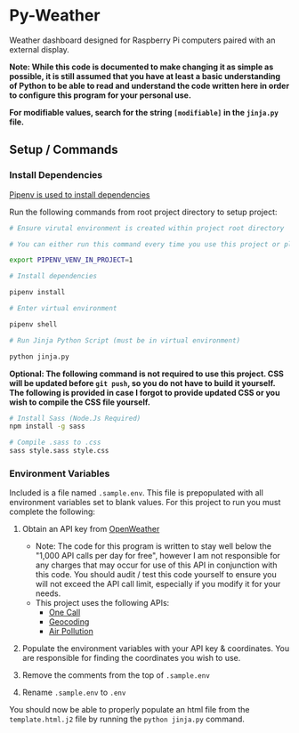 # Py-Weather

Weather dashboard designed for Raspberry Pi computers paired with an external display.

**Note: While this code is documented to make changing it as simple as possible, it is still assumed that you have at least a basic understanding of Python to be able to read and understand the code written here in order to configure this program for your personal use.**

**For modifiable values, search for the string `[modifiable]` in the `jinja.py` file.**

## Setup / Commands

### Install Dependencies

[Pipenv is used to install dependencies](https://packaging.python.org/en/latest/tutorials/managing-dependencies/)

Run the following commands from root project directory to setup project:

```bash
# Ensure virutal environment is created within project root directory

# You can either run this command every time you use this project or place it in your `.bashrc` / `.zshenv`

export PIPENV_VENV_IN_PROJECT=1
```

```bash
# Install dependencies

pipenv install
```

```bash
# Enter virtual environment

pipenv shell
```

```bash
# Run Jinja Python Script (must be in virtual environment)

python jinja.py
```

**Optional: The following command is not required to use this project. CSS will be updated before `git push`, so you do not have to build it yourself. The following is provided in case I forgot to provide updated CSS or you wish to compile the CSS file yourself.**

```bash
# Install Sass (Node.Js Required)
npm install -g sass

# Compile .sass to .css
sass style.sass style.css
```

### Environment Variables

Included is a file named `.sample.env`. This file is prepopulated with all environment variables set to blank values. For this project to run you must complete the following:

1. Obtain an API key from [OpenWeather](https://openweathermap.org/api)
   - Note: The code for this program is written to stay well below the "1,000 API calls per day for free", however I am not responsible for any charges that may occur for use of this API in conjunction with this code. You should audit / test this code yourself to ensure you will not exceed the API call limit, especially if you modify it for your needs.
   - This project uses the following APIs:
     - [One Call](https://openweathermap.org/api/one-call-3)
     - [Geocoding](https://openweathermap.org/api/geocoding-api)
     - [Air Pollution](https://openweathermap.org/api/air-pollution)

2. Populate the environment variables with your API key & coordinates. You are responsible for finding the coordinates you wish to use.

3. Remove the comments from the top of `.sample.env`

4. Rename `.sample.env` to `.env`

You should now be able to properly populate an html file from the `template.html.j2` file by running the `python jinja.py` command.

